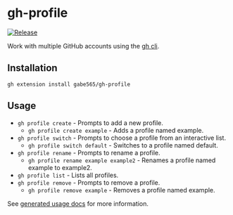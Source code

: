 # gh-profile

[![Release](https://github.com/gabe565/gh-profile/actions/workflows/release.yml/badge.svg)](https://github.com/gabe565/gh-profile/actions/workflows/release.yml)

Work with multiple GitHub accounts using the [gh cli](https://cli.github.com/).

## Installation

```shell
gh extension install gabe565/gh-profile
```

## Usage

- `gh profile create` - Prompts to add a new profile.
  - `gh profile create example` - Adds a profile named example.
- `gh profile switch` - Prompts to choose a profile from an interactive list.
  - `gh profile switch default` - Switches to a profile named default.
- `gh profile rename` - Prompts to rename a profile.
  - `gh profile rename example example2` - Renames a profile named example to example2.
- `gh profile list` - Lists all profiles.
- `gh profile remove` - Prompts to remove a profile.
  - `gh profile remove example` - Removes a profile named example.

See [generated usage docs](./docs/profile.md) for more information.
